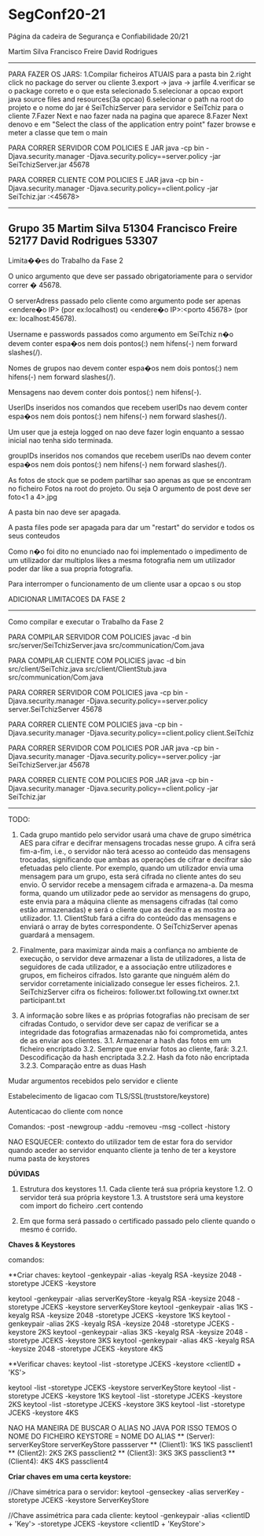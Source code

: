 # SegConf20-21
Página da cadeira de Segurança e Confiabilidade 20/21 

Martim Silva 
Francisco Freire
David Rodrigues


----------------------

PARA FAZER OS JARS:
1.Compilar ficheiros ATUAIS para a pasta bin
2.right click no package do server ou cliente
3.export -> java -> jarfile
4.verificar se o package correto e o que esta selecionado
5.selecionar a opcao export java source files and resources(3a opcao)
6.selecionar o path na root do projeto e o nome do jar é SeiTchizServer para servidor e SeiTchiz para o cliente
7.Fazer Next e nao fazer nada na pagina que aparece
8.Fazer Next denovo e em "Select the class of the application entry point" fazer browse
e meter a classe que tem o main

PARA CORRER SERVIDOR COM POLICIES E JAR
java -cp bin -Djava.security.manager -Djava.security.policy==server.policy -jar SeiTchizServer.jar 45678

PARA CORRER CLIENTE COM POLICIES E JAR
java -cp bin -Djava.security.manager -Djava.security.policy==client.policy -jar SeiTchiz.jar <IP>:<45678> <userID> <userPassword>


----------------------
Grupo 35
Martim Silva 51304
Francisco Freire 52177
David Rodrigues 53307
----------------------
Limita��es do Trabalho da Fase 2

O unico argumento que deve ser passado obrigatoriamente para o servidor correr � 45678.

O serverAdress passado pelo cliente como argumento pode ser apenas <endere�o IP> (por ex:localhost) ou <endere�o IP>:<porto 45678> (por ex: localhost:45678).

Username e passwords passados como argumento em SeiTchiz n�o devem conter espa�os nem dois pontos(:) nem hifens(-) nem forward slashes(/).

Nomes de grupos nao devem conter espa�os nem dois pontos(:) nem hifens(-) nem forward slashes(/).

Mensagens nao devem conter dois pontos(:) nem hifens(-).

UserIDs inseridos nos comandos que recebem userIDs nao devem conter espa�os nem dois pontos(:) nem hifens(-) nem forward slashes(/).

Um user que ja esteja logged on nao deve fazer login enquanto a sessao inicial nao tenha sido terminada.

groupIDs inseridos nos comandos que recebem userIDs nao devem conter espa�os nem dois pontos(:) nem hifens(-) nem forward slashes(/).

As fotos de stock que se podem partilhar sao apenas as que se encontram no ficheiro Fotos na root do projeto.
Ou seja O argumento <photo> de post deve ser foto<1 a 4>.jpg

A pasta bin nao deve ser apagada.

A pasta files pode ser apagada para dar um "restart" do servidor e todos os seus conteudos

Como n�o foi dito no enunciado nao foi implementado o impedimento de um utilizador dar multiplos likes a mesma fotografia nem um utilizador poder dar like a sua propria fotografia.

Para interromper o funcionamento de um cliente usar a opcao s ou stop

ADICIONAR LIMITACOES DA FASE 2

----------------------
Como compilar e executar o Trabalho da Fase 2

PARA COMPILAR SERVIDOR COM POLICIES
javac -d bin src/server/SeiTchizServer.java src/communication/Com.java

PARA COMPILAR CLIENTE COM POLICIES
javac -d bin src/client/SeiTchiz.java src/client/ClientStub.java src/communication/Com.java

PARA CORRER SERVIDOR COM POLICIES
java -cp bin -Djava.security.manager -Djava.security.policy==server.policy server.SeiTchizServer 45678 <keystore> <keystore-password>

PARA CORRER CLIENTE COM POLICIES
java -cp bin -Djava.security.manager -Djava.security.policy==client.policy client.SeiTchiz <serverAddress> <truststore> <keystore> <keystore-password> <clientID>

PARA CORRER SERVIDOR COM POLICIES POR JAR
java -cp bin -Djava.security.manager -Djava.security.policy==server.policy -jar SeiTchizServer.jar 45678 <keystore> <keystore-password>

PARA CORRER CLIENTE COM POLICIES POR JAR
java -cp bin -Djava.security.manager -Djava.security.policy==client.policy -jar SeiTchiz.jar <serverAddress> <truststore> <keystore> <keystore-password> <clientID>

----------------------

TODO:
1. Cada grupo mantido pelo servidor usará uma chave de grupo simétrica AES para cifrar e decifrar mensagens trocadas nesse grupo. A cifra será fim-a-fim, i.e., o servidor não terá acesso ao conteúdo das mensagens trocadas, significando que ambas as operações de cifrar e decifrar são efetuadas pelo cliente. Por exemplo, quando um utilizador envia uma mensagem para um grupo, esta será cifrada no cliente antes do seu envio. O servidor recebe a mensagem cifrada e armazena-a. Da mesma forma, quando um utilizador pede ao servidor as mensagens do grupo, este envia para a máquina cliente as mensagens cifradas (tal como estão armazenadas) e será o cliente que as decifra e as mostra ao utilizador.
    1.1. ClientStub fará a cifra do conteúdo das mensagens e enviará o array de bytes correspondente. O SeiTchizServer apenas guardará a mensagem. 

2. Finalmente, para maximizar ainda mais a confiança no ambiente de execução, o servidor deve armazenar a lista de utilizadores, a lista de seguidores de cada utilizador, e a associação entre utilizadores e grupos, em ficheiros cifrados. Isto garante que ninguém além do servidor corretamente inicializado consegue ler esses ficheiros. 
    2.1. SeiTchizServer cifra os ficheiros:
            follower.txt
            following.txt
            owner.txt
            participant.txt

3. A informação sobre likes e as próprias fotografias não precisam de ser cifradas Contudo, o servidor deve ser capaz de verificar se a integridade das fotografias armazenadas não foi comprometida, antes de as enviar aos clientes.
    3.1. Armazenar a hash das fotos em um ficheiro encriptado
    3.2. Sempre que enviar fotos ao cliente, fará: 
            3.2.1. Descodificação da hash encriptada
            3.2.2. Hash da foto não encriptada
            3.2.3. Comparação entre as duas Hash


Mudar argumentos recebidos pelo servidor e cliente

Estabelecimento de ligacao com TLS/SSL(truststore/keystore)

Autenticacao do cliente com nonce

Comandos:
	-post
	-newgroup
	-addu
	-removeu
	-msg
	-collect
	-history
	
NAO ESQUECER:
contexto do utilizador tem de estar fora do servidor
quando aceder ao servidor enquanto cliente ja tenho de ter a keystore numa pasta de keystores            

**DÚVIDAS**
1. Estrutura dos keystores
    1.1. Cada cliente terá sua própria keystore
    1.2. O servidor terá sua própria keystore
    1.3. A truststore será uma keystore com import do ficheiro .cert contendo 

2. Em que forma será passado o certificado passado pelo cliente quando o mesmo é corrido.


**Chaves & Keystores**

comandos:

**Criar chaves:
keytool -genkeypair -alias <ALIASDACHAVE> -keyalg RSA -keysize 2048 -storetype JCEKS -keystore <NOMEFICHEIROKEYSTORE>

keytool -genkeypair -alias serverKeyStore -keyalg RSA -keysize 2048 -storetype JCEKS -keystore serverKeyStore
keytool -genkeypair -alias 1KS -keyalg RSA -keysize 2048 -storetype JCEKS -keystore 1KS
keytool -genkeypair -alias 2KS -keyalg RSA -keysize 2048 -storetype JCEKS -keystore 2KS
keytool -genkeypair -alias 3KS -keyalg RSA -keysize 2048 -storetype JCEKS -keystore 3KS
keytool -genkeypair -alias 4KS -keyalg RSA -keysize 2048 -storetype JCEKS -keystore 4KS

**Verificar chaves:
keytool -list -storetype JCEKS -keystore <clientID + 'KS'>

keytool -list -storetype JCEKS -keystore serverKeyStore
keytool -list -storetype JCEKS -keystore 1KS
keytool -list -storetype JCEKS -keystore 2KS
keytool -list -storetype JCEKS -keystore 3KS
keytool -list -storetype JCEKS -keystore 4KS

NAO HA MANEIRA DE BUSCAR O ALIAS NO JAVA POR ISSO TEMOS O NOME DO FICHEIRO KEYSTORE = NOME DO ALIAS
**  (Server):      serverKeyStore   serverKeyStore      passserver
** (Client1):          1KS             1KS              passclient1
** (Client2):          2KS             2KS              passclient2
** (Client3):          3KS             3KS              passclient3
** (Client4):          4KS             4KS              passclient4
                  <keystore>          <alias>            <password>

**Criar chaves em uma certa keystore:**

//Chave simétrica para o servidor:
keytool -genseckey -alias serverKey -storetype JCEKS -keystore ServerKeyStore

//Chave assimétrica para cada cliente:
keytool -genkeypair -alias <clientID + 'Key'> -storetype JCEKS -keystore <clientID + 'KeyStore'>
